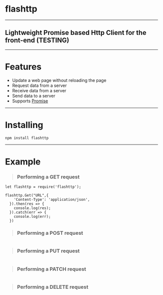 # flashttp
___

## Lightweight Promise based Http Client for the front-end (TESTING)
___

# Features 
+ Update a web page without reloading the page
+ Request data from a server
+ Receive data from a server
+ Send data to a server
+ Supports [Promise](https://developer.mozilla.org/en/docs/Web/JavaScript/Reference/Global_Objects/Promise)

___

# Installing 

 ```npm install flashttp```

___

 # Example 

> ### Performing a GET request

```
let flashttp = require('flashttp');

flashttp.Get("URL",{
    'Content-Type': 'application/json',
  }).then(res => {
    console.log(res);
  }).catch(err => {
    console.log(err);
  })
```

> ### Performing a POST request

```
```

> ### Performing a PUT request

```
```

> ### Performing a PATCH request

```
```

> ### Performing a DELETE request

```
```
